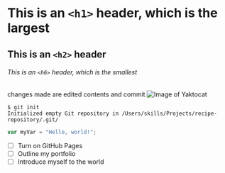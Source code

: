 # This is an `<h1>` header, which is the largest

## This is an `<h2>` header

###### This is an `<h6>` header, which is the smallest
changes made are edited contents and commit
![Image of Yaktocat](https://octodex.github.com/images/yaktocat.png)
```
$ git init
Initialized empty Git repository in /Users/skills/Projects/recipe-repository/.git/
```
``` javascript
var myVar = "Hello, world!";
```
- [ ] Turn on GitHub Pages
- [ ] Outline my portfolio
- [ ] Introduce myself to the world
